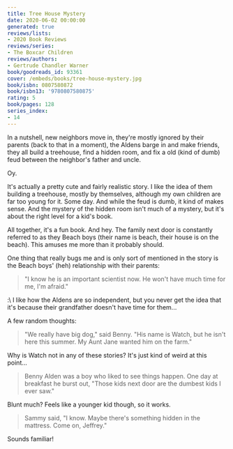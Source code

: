 ```yaml
---
title: Tree House Mystery
date: 2020-06-02 00:00:00
generated: true
reviews/lists:
- 2020 Book Reviews
reviews/series:
- The Boxcar Children
reviews/authors:
- Gertrude Chandler Warner
book/goodreads_id: 93361
cover: /embeds/books/tree-house-mystery.jpg
book/isbn: 0807580872
book/isbn13: '9780807580875'
rating: 5
book/pages: 128
series_index:
- 14
---
```

In a nutshell, new neighbors move in, they're mostly ignored by their parents (back to that in a moment), the Aldens barge in and make friends, they all build a treehouse, find a hidden room, and fix a old (kind of dumb) feud between the neighbor's father and uncle.  

Oy.  

<!--more-->

It's actually a pretty cute and fairly realistic story. I like the idea of them building a treehouse, mostly by themselves, although my own children are far too young for it. Some day. And while the feud is dumb, it kind of makes sense. And the mystery of the hidden room isn't much of a mystery, but it's about the right level for a kid's book.  

All together, it's a fun book. And hey. The family next door is constantly referred to as they Beach boys (their name is beach, their house is on the beach). This amuses me more than it probably should.  

One thing that really bugs me and is only sort of mentioned in the story is the Beach boys' (heh) relationship with their parents:  

> "I know he is an important scientist now. He won't have much time for me, I'm afraid."  

:\ I like how the Aldens are so independent, but you never get the idea that it's because their grandfather doesn't have time for them...  

A few random thoughts:  

> "We really have big dog," said Benny. "His name is Watch, but he isn't here this summer. My Aunt Jane wanted him on the farm."  

Why is Watch not in any of these stories? It's just kind of weird at this point...  

> Benny Alden was a boy who liked to see things happen. One day at breakfast he burst out, "Those kids next door are the dumbest kids I ever saw."  

Blunt much? Feels like a younger kid though, so it works.  

> Sammy said, "I know. Maybe there's something hidden in the mattress. Come on, Jeffrey."  

Sounds familiar!